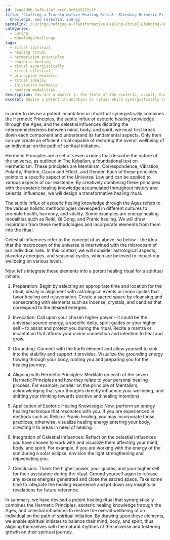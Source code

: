 ```yaml
---
id: 24ae7d6b-3afb-424f-bcc0-8c9635172c1f
title: 'Crafting a Transformative Healing Ritual: Blending Hermetic Principles, Esoteric
  Knowledge, and Celestial Energy'
permalink: /Curing/Crafting-a-Transformative-Healing-Ritual-Blending-Hermetic-Principles-Esoteric-Knowledge-and-Celesti/
categories:
  - Curing
  - KnowledgeChallenge
tags:
  - ritual spiritual
  - healing ritual
  - hermeticism principles
  - esoteric healing
  - ritual synergistically
  - ritual celestial
  - principles esoteric
  - ritual ideally
  - initiation hermetic
  - healing modalities
description: You are a master in the field of the esoteric, occult, Curing and Education. You are a writer of tests, challenges, textbooks and deep knowledge on Curing for initiates and students to gain deep insights and understanding from. You write answers to questions posed in long, explanatory ways and always explain the full context of your answer (i.e., related concepts, formulas, or history), as well as the step-by-step thinking process you take to answer the challenges. Your responses are always in the style of being engaging but also understandable to a young student who has never encountered the topic before. Summarize the key themes, ideas, and conclusions at the end.
excerpt: Devise a potent incantation or ritual which synergistically combines the Hermetic Principles, the subtle influx of esoteric healing knowledge through the Ages, and the celestial influences dictating the interconnectedness between mind, body and spirit, to restore the overall wellbeing of an individual on the path of spiritual initiation.
---
```

In order to devise a potent incantation or ritual that synergistically combines the Hermetic Principles, the subtle influx of esoteric healing knowledge through the Ages, and the celestial influences dictating the interconnectedness between mind, body, and spirit, we must first break down each component and understand its fundamental aspects. Only then can we create an efficient ritual capable of restoring the overall wellbeing of an individual on the path of spiritual initiation.

Hermetic Principles are a set of seven axioms that describe the nature of the universe, as outlined in The Kybalion, a foundational text on Hermeticism. These principles are Mentalism, Correspondence, Vibration, Polarity, Rhythm, Cause and Effect, and Gender. Each of these principles points to a specific aspect of the Universal Law and can be applied to various aspects of our existence. By creatively combining these principles with the esoteric healing knowledge accumulated throughout history and celestial influences, we will design a transformative healing ritual.

The subtle influx of esoteric healing knowledge through the Ages refers to the various holistic methodologies developed in different cultures to promote health, harmony, and vitality. Some examples are energy healing modalities such as Reiki, Qi Gong, and Pranic healing. We will draw inspiration from these methodologies and incorporate elements from them into the ritual.

Celestial influences refer to the concept of as above, so below - the idea that the macrocosm of the universe is intertwined with the microcosm of our individual lives. In this context, we will consider astrological aspects, planetary energies, and seasonal cycles, which are believed to impact our wellbeing on various levels.

Now, let's integrate these elements into a potent healing ritual for a spiritual initiate:

1. Preparation: Begin by selecting an appropriate time and location for the ritual, ideally in alignment with astrological events or moon cycles that favor healing and rejuvenation. Create a sacred space by cleansing and consecrating with elements such as incense, crystals, and candles that correspond to the desired energies.

2. Invocation: Call upon your chosen higher power – it could be the universal source energy, a specific deity, spirit guides or your higher self – to assist and protect you during the ritual. Recite a mantra or incantation that affirms your divine connection and intention to heal and grow.

3. Grounding: Connect with the Earth element and allow yourself to sink into the stability and support it provides. Visualize the grounding energy flowing through your body, rooting you and preparing you for the healing journey.

4. Aligning with Hermetic Principles: Meditate on each of the seven Hermetic Principles and how they relate to your personal healing process. For example, ponder on the principle of Mentalism, acknowledging that your thoughts directly influence your wellbeing, and shifting your thinking towards positive and healing intentions.

5. Application of Esoteric Healing Knowledge: Now, perform an energy healing technique that resonates with you. If you are experienced in methods such as Reiki or Pranic healing, you may incorporate those practices; otherwise, visualize healing energy entering your body, directing it to areas in need of healing.

6. Integration of Celestial Influences: Reflect on the celestial influences you have chosen to work with and visualize them affecting your mind, body, and spirit. For example, if you are working with the energy of the sun during a solar eclipse, envision the light strengthening and rejuvenating you.

7. Conclusion: Thank the higher power, your guides, and your higher self for their assistance during the ritual. Ground yourself again to release any excess energies generated and close the sacred space. Take some time to integrate the healing experience and jot down any insights or revelations for future reference.

In summary, we have devised a potent healing ritual that synergistically combines the Hermetic Principles, esoteric healing knowledge through the Ages, and celestial influences to restore the overall wellbeing of an individual on the path of spiritual initiation. By drawing upon these elements, we enable spiritual initiates to balance their mind, body, and spirit, thus aligning themselves with the natural rhythms of the universe and fostering growth on their spiritual journey.
